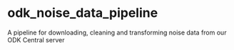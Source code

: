 # odk_noise_data_pipeline
A pipeline for downloading, cleaning and transforming noise data from our ODK Central server
